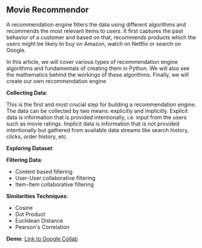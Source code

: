 ## Movie Recommendor

A recommendation engine filters the data using different algorithms and recommends the most relevant items to users. It first captures the past behavior of a customer and based on that, recommends products which the users might be likely to buy on Amazon, watch on Netflix or search on Google.

In this article, we will cover various types of recommendation engine algorithms and fundamentals of creating them in Python. We will also see the mathematics behind the workings of these algorithms. Finally, we will create our own recommendation engine

**Collecting Data**:

This is the first and most crucial step for building a recommendation engine. The data can be collected by two means: explicitly and implicitly. Explicit data is information that is provided intentionally, i.e. input from the users such as movie ratings. Implicit data is information that is not provided intentionally but gathered from available data streams like search history, clicks, order history, etc.

**Exploring Dataset**:

**Filtering Data**:
* Content based filtering
* User-User collaborative filtering
* Item-Item collaborative filtering

**Similarities Techniques**:
* Cosine
* Dot Product
* Euclidean Distance
* Pearson's Correlation

**Demo**:
[Link to Google Collab](https://colab.research.google.com/drive/1NiZueMUlvaUzn0yzuIZOZPT3hC4gLRws)

